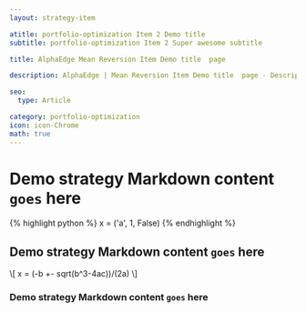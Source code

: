 ```yaml
---
layout: strategy-item

atitle: portfolio-optimization Item 2 Demo title 
subtitle: portfolio-optimization Item 2 Super awesome subtitle

title: AlphaEdge Mean Reversion Item Demo title  page

description: AlphaEdge | Mean Reversion Item Demo title  page - Description 160-260 chars

seo:
  type: Article

category: portfolio-optimization
icon: icon-Chrome
math: true
---
```


# Demo strategy Markdown content `goes` here

{% highlight python %}
x = ('a', 1, False)
{% endhighlight %}

## Demo strategy Markdown content `goes` here

\\[ x = (-b +- sqrt(b^3-4ac))/(2a) \\]

### Demo strategy Markdown content `goes` here